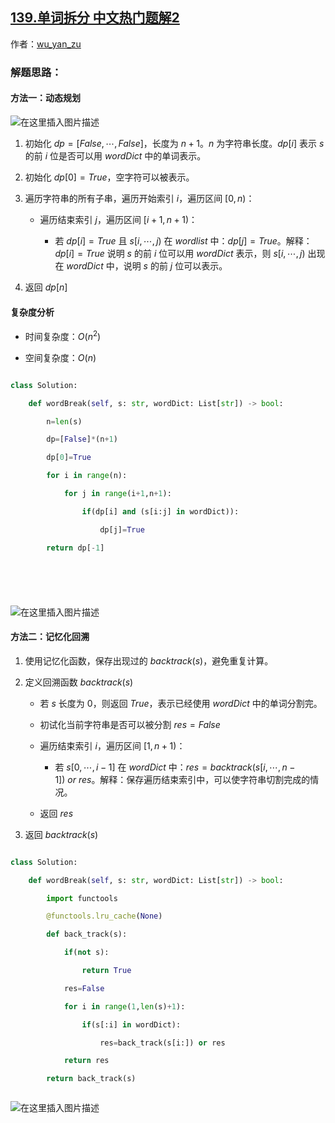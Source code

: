 ## [139.单词拆分 中文热门题解2](https://leetcode.cn/problems/word-break/solutions/100000/dong-tai-gui-hua-ji-yi-hua-hui-su-zhu-xing-jie-shi)

作者：[wu_yan_zu](https://leetcode.cn/u/wu_yan_zu)
### 解题思路：
#### 方法一：动态规划
![在这里插入图片描述](https://pic.leetcode-cn.com/2a834dafa7bf590df1413fc742b07099854b6c6b842a5f7677564ccd044b5d69.png)
 1. 初始化 $dp=[False,\cdots,False]$，长度为 $n+1$。$n$ 为字符串长度。$dp[i]$ 表示 $s$ 的前 $i$ 位是否可以用 $wordDict$ 中的单词表示。
 2. 初始化 $dp[0]=True$，空字符可以被表示。
 3. 遍历字符串的所有子串，遍历开始索引 $i$，遍历区间 $[0,n)$：
 	+ 遍历结束索引 $j$，遍历区间 $[i+1,n+1)$：
 		+ 若 $dp[i]=True$ 且 $s[i,\cdots,j)$ 在 $wordlist$ 中：$dp[j]=True$。解释：$dp[i]=True$ 说明 $s$ 的前 $i$ 位可以用 $wordDict$ 表示，则 $s[i,\cdots,j)$ 出现在 $wordDict$ 中，说明 $s$ 的前 $j$ 位可以表示。
 
 4. 返回 $dp[n]$
                                                                                              
#### 复杂度分析
 - 时间复杂度：$O(n^{2})$
 - 空间复杂度：$O(n)$


```Python []
class Solution:
    def wordBreak(self, s: str, wordDict: List[str]) -> bool:       
        n=len(s)
        dp=[False]*(n+1)
        dp[0]=True
        for i in range(n):
            for j in range(i+1,n+1):
                if(dp[i] and (s[i:j] in wordDict)):
                    dp[j]=True
        return dp[-1]



```
![在这里插入图片描述](https://pic.leetcode-cn.com/172b46e21d07d699566fdc557421ccf905d651fb7e2cb9bed75d1d5476f520b7.png)

#### 方法二：记忆化回溯


 1. 使用记忆化函数，保存出现过的 $backtrack(s)$，避免重复计算。
 2. 定义回溯函数 $backtrack(s)$
 	+ 若 $s$ 长度为 $0$，则返回 $True$，表示已经使用 $wordDict$ 中的单词分割完。
 	+ 初试化当前字符串是否可以被分割 $res=False$
 	+ 遍历结束索引 $i$，遍历区间 $[1,n+1)$：
 		+ 若 $s[0,\cdots,i-1]$ 在 $wordDict$ 中：$res=backtrack(s[i,\cdots,n-1])\ or\ res$。解释：保存遍历结束索引中，可以使字符串切割完成的情况。
	+ 返回 $res$
 3. 返回 $backtrack(s)$
 


```Python []
class Solution:
    def wordBreak(self, s: str, wordDict: List[str]) -> bool:
        import functools
        @functools.lru_cache(None)
        def back_track(s):
            if(not s):
                return True
            res=False
            for i in range(1,len(s)+1):
                if(s[:i] in wordDict):
                    res=back_track(s[i:]) or res
            return res
        return back_track(s)

```
![在这里插入图片描述](https://pic.leetcode-cn.com/4b8f5a6f58f4f5d1c8a46c4e5154ff0f547876f021a0a8b1a1ed3b9f06b13d3c.png)
